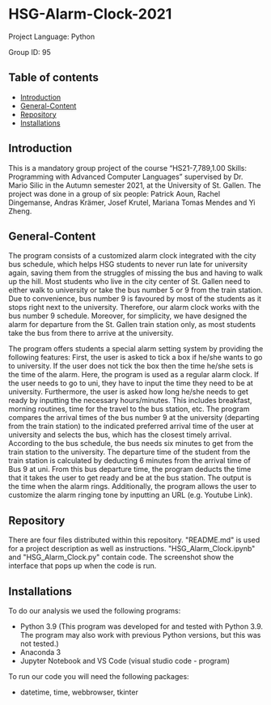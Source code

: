 # HSG-Alarm-Clock-2021

Project Language: Python

Group ID: 95

## Table of contents
* [Introduction](#Introduction)
* [General-Content](#General-Content)
* [Repository](#Repository)
* [Installations](#Installations)
  
## Introduction
This is a mandatory group project  of the course “HS21-7,789,1.00 Skills: Programming with Advanced Computer Languages” supervised by Dr. Mario Silic in the Autumn semester 2021, at the University of St. Gallen. The project was done in a group of six people: Patrick Aoun, Rachel Dingemanse, Andras Krämer, Josef Krutel, Mariana Tomas Mendes and Yi Zheng.

## General-Content
The program consists of a customized alarm clock integrated with the city bus schedule, which helps HSG students to never run late for university again, saving them from the struggles of missing the bus and having to walk up the hill. Most students who live in the city center of St. Gallen need to either walk to university or take the bus number 5 or 9 from the train station. Due to convenience, bus number 9 is favoured by most of the students as it stops right next to the university. Therefore, our alarm clock works with the bus number 9 schedule. Moreover, for simplicity, we have designed the alarm for departure from the St. Gallen train station only, as most students take the bus from there to arrive at the university. 

The program offers students a special alarm setting system by providing the following features: First, the user is asked to tick a box if he/she wants to go to university. If the user does not tick the box then the time he/she sets is the time of the alarm. Here, the program is used as a regular alarm clock. If the user needs to go to uni, they have to input the time they need to be at university. Furthermore, the user is asked how long he/she needs to get ready by inputting the necessary hours/minutes. This includes breakfast, morning routines, time for the travel to the bus station, etc. The program compares the arrival times of the bus number 9 at the university (departing from the train station) to the indicated preferred arrival time of the user at university and selects the bus, which has the closest timely arrival. According to the bus schedule, the bus needs six minutes to get from the train station to the university. The departure time of the student from the train station is calculated by deducting 6 minutes from the arrival time of Bus 9 at uni. From this bus departure time, the program deducts the time that it takes the user to get ready and be at the bus station. The output is the time when the alarm rings. Additionally, the program allows the user to customize the alarm ringing tone by inputting an URL (e.g. Youtube Link).

## Repository
There are four files distributed within this repository. "README.md" is used for a project description as well as instructions. "HSG_Alarm_Clock.ipynb" and "HSG_Alarm_Clock.py" contain code. The screenshot show the interface that pops up when the code is run.

## Installations 
To do our analysis we used the following programs: 
* Python 3.9 (This program was developed for and tested with Python 3.9. The program may also work with previous Python versions, but this was not tested.)
* Anaconda 3
* Jupyter Notebook and VS Code (visual studio code - program)

To run our code you will need the following packages: 
* datetime, time, webbrowser, tkinter
